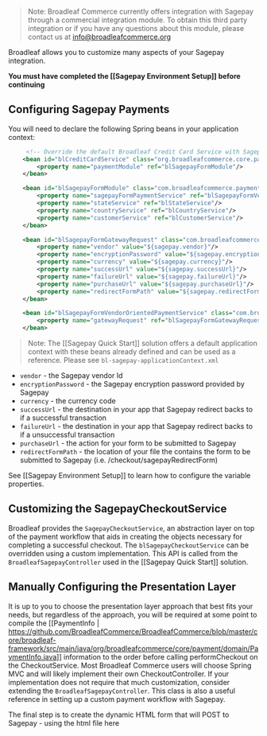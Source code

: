 > Note: Broadleaf Commerce currently offers integration with Sagepay through a commercial integration module. To obtain this third party integration or if you have any questions about this module, please contact us at info@broadleafcommerce.org

Broadleaf allows you to customize many aspects of your Sagepay integration.

**You must have completed the [[Sagepay Environment Setup]] before continuing**

## Configuring Sagepay Payments

You will need to declare the following Spring beans in your application context:

```xml
     <!-- Override the default Broadleaf Credit Card Service with Sagepay -->
    <bean id="blCreditCardService" class="org.broadleafcommerce.core.payment.service.PaymentServiceImpl">
        <property name="paymentModule" ref="blSagepayFormModule"/>
    </bean>

    <bean id="blSagepayFormModule" class="com.broadleafcommerce.payment.service.module.SagepayFormPaymentModule">
        <property name="sagepayFormPaymentService" ref="blSagepayFormVendorOrientedPaymentService"/>
        <property name="stateService" ref="blStateService"/>
        <property name="countryService" ref="blCountryService"/>
        <property name="customerService" ref="blCustomerService"/>
    </bean>

    <bean id="blSagepayFormGatewayRequest" class="com.broadleafcommerce.vendor.sagepay.service.payment.SagepayFormGatewayRequestImpl">
        <property name="vendor" value="${sagepay.vendor}"/>
        <property name="encryptionPassword" value="${sagepay.encryptionPassword}"/>
        <property name="currency" value="${sagepay.currency}"/>
        <property name="successUrl" value="${sagepay.successUrl}"/>
        <property name="failureUrl" value="${sagepay.failureUrl}"/>
        <property name="purchaseUrl" value="${sagepay.purchaseUrl}"/>
        <property name="redirectFormPath" value="${sagepay.redirectFormPath}"/>
    </bean>

    <bean id="blSagepayFormVendorOrientedPaymentService" class="com.broadleafcommerce.vendor.sagepay.service.payment.SagepayFormPaymentServiceImpl">
        <property name="gatewayRequest" ref="blSagepayFormGatewayRequest"/>
    </bean>

```
> Note: The [[Sagepay Quick Start]] solution offers a default application context with these beans already defined and can be used as a reference. Please see `bl-sagepay-applicationContext.xml`

* `vendor` - the Sagepay vendor Id
* `encryptionPassword` - the Sagepay encryption password provided by Sagepay
* `currency` - the currency code
* `successUrl` - the destination in your app that Sagepay redirect backs to if a successful transaction
* `failureUrl` - the destination in your app that Sagepay redirect backs to if a unsuccessful transaction
* `purchaseUrl` - the action for your form to be submitted to Sagepay
* `redirectFormPath` - the location of your file the contains the form to be submitted to Sagepay    (i.e. /checkout/sagepayRedirectForm) 

See [[Sagepay Environment Setup]] to learn how to configure the variable properties.

## Customizing the SagepayCheckoutService

Broadleaf provides the `SagepayCheckoutService`, an abstraction layer on top of the payment workflow that aids in creating
the objects necessary for completing a successful checkout. The `blSagepayCheckoutService` can be overridden using a custom implementation.
This API is called from the `BroadleafSagepayController` used in the [[Sagepay Quick Start]] solution.

## Manually Configuring the Presentation Layer

It is up to you to choose the presentation layer approach that best fits your needs, but regardless of the approach, 
you will be required at some point to compile the [[PaymentInfo | https://github.com/BroadleafCommerce/BroadleafCommerce/blob/master/core/broadleaf-framework/src/main/java/org/broadleafcommerce/core/payment/domain/PaymentInfo.java]] information 
to the order before calling performCheckout on the CheckoutService. 
Most Broadleaf Commerce users will choose Spring MVC and will likely implement their own CheckoutController. 
If your implementation does not require that much customization, consider extending the `BroadleafSagepayController`.
This class is also a useful reference in setting up a custom payment workflow with Sagepay.

The final step is to create the dynamic HTML form that will POST to Sagepay - using the html file here

